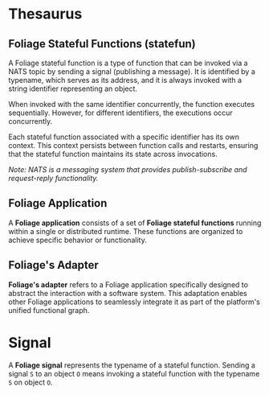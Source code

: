 # Thesaurus
## Foliage Stateful Functions (statefun)

A Foliage stateful function is a type of function that can be invoked via a NATS topic by sending a signal (publishing a message). It is identified by a typename, which serves as its address, and it is always invoked with a string identifier representing an object.

When invoked with the same identifier concurrently, the function executes sequentially. However, for different identifiers, the executions occur concurrently.

Each stateful function associated with a specific identifier has its own context. This context persists between function calls and restarts, ensuring that the stateful function maintains its state across invocations.

_Note: NATS is a messaging system that provides publish-subscribe and request-reply functionality._

## Foliage Application

A **Foliage application** consists of a set of **Foliage stateful functions** running within a single or distributed runtime. These functions are organized to achieve specific behavior or functionality.


## Foliage's Adapter

**Foliage's adapter** refers to a Foliage application specifically designed to abstract the interaction with a software system. This adaptation enables other Foliage applications to seamlessly integrate it as part of the platform's unified functional graph.


# Signal

A **Foliage signal** represents the typename of a stateful function. Sending a signal `S` to an object `O` means invoking a stateful function with the typename `S` on object `O`.
